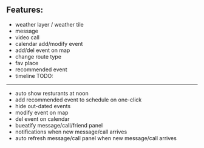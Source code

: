 Features:
-----------
- weather layer / weather tile
- message
- video call
- calendar add/modify event
- add/del event on map
- change route type
- fav place
- recommended event
- timeline
TODO:
-----------
- auto show resturants at noon
- add recommended event to schedule on one-click
- hide out-dated events
- modify event on map
- del event on calendar
- bueatify message/call/friend panel
- notifications when new message/call arrives
- auto refresh message/call panel when new message/call arrives



